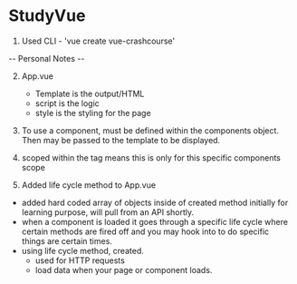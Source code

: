 # StudyVue

1) Used CLI - 'vue create vue-crashcourse'

-- Personal Notes --

2) App.vue
    - Template is the output/HTML
    - script is the logic
    - style is the styling for the page

3) To use a component, must be defined within the components object. Then may be passed to the template to be displayed.

4) scoped within the tag means this is only for this 
specific components scope 

5) Added life cycle method to App.vue
- added hard coded array of objects inside of created method initially for learning purpose, will pull from an API shortly.
 - when a component is loaded it goes through a specific life cycle where certain methods are fired off and you may hook into to do specific things are certain times.
 - using life cycle method, created.
    - used for HTTP requests
    - load data when your page or component loads.